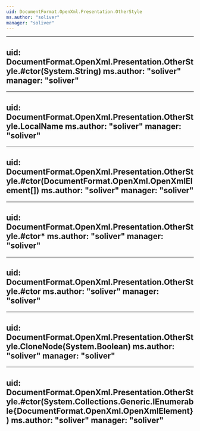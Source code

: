 ```yaml
---
uid: DocumentFormat.OpenXml.Presentation.OtherStyle
ms.author: "soliver"
manager: "soliver"
---
```


---
uid: DocumentFormat.OpenXml.Presentation.OtherStyle.#ctor(System.String)
ms.author: "soliver"
manager: "soliver"
---

---
uid: DocumentFormat.OpenXml.Presentation.OtherStyle.LocalName
ms.author: "soliver"
manager: "soliver"
---

---
uid: DocumentFormat.OpenXml.Presentation.OtherStyle.#ctor(DocumentFormat.OpenXml.OpenXmlElement[])
ms.author: "soliver"
manager: "soliver"
---

---
uid: DocumentFormat.OpenXml.Presentation.OtherStyle.#ctor*
ms.author: "soliver"
manager: "soliver"
---

---
uid: DocumentFormat.OpenXml.Presentation.OtherStyle.#ctor
ms.author: "soliver"
manager: "soliver"
---

---
uid: DocumentFormat.OpenXml.Presentation.OtherStyle.CloneNode(System.Boolean)
ms.author: "soliver"
manager: "soliver"
---

---
uid: DocumentFormat.OpenXml.Presentation.OtherStyle.#ctor(System.Collections.Generic.IEnumerable{DocumentFormat.OpenXml.OpenXmlElement})
ms.author: "soliver"
manager: "soliver"
---
